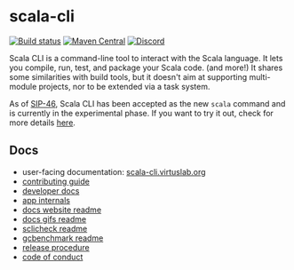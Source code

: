 # scala-cli

[![Build status](https://github.com/VirtusLab/scala-cli/workflows/CI/badge.svg)](https://github.com/VirtusLab/scala-ci/actions?query=workflow%3ACI)
[![Maven Central](https://img.shields.io/maven-central/v/org.virtuslab.scala-cli/cli_3.svg)](https://maven-badges.herokuapp.com/maven-central/org.virtuslab.scala-cli/cli_3)
[![Discord](https://img.shields.io/discord/632277896739946517.svg?label=&logo=discord&logoColor=ffffff&color=404244&labelColor=6A7EC2)](https://discord.gg/KzQdYkZZza)

Scala CLI is a command-line tool to interact with the Scala language. It lets you compile, run, test, and package your
Scala code. (and more!) It shares some similarities with build tools, but it doesn't aim at supporting multi-module
projects, nor to be extended via a task system.

As of [SIP-46](https://github.com/scala/improvement-proposals/pull/46), Scala CLI has been accepted as the new `scala`
command and is currently in the experimental phase. If you want to try it out, check for more
details [here](https://scala-cli.virtuslab.org/docs/reference/scala-command/).

## Docs
- user-facing documentation: [scala-cli.virtuslab.org](https://scala-cli.virtuslab.org/)
- [contributing guide](CONTRIBUTING.md)
- [developer docs](DEV.md)
- [app internals](INTERNALS.md)
- [docs website readme](website/README.md)
- [docs gifs readme](gifs/README.md)
- [sclicheck readme](modules/docs-tests/README.md)
- [gcbenchmark readme](gcbenchmark/README.md)
- [release procedure](.github/release/release-procedure.md)
- [code of conduct](CODE_OF_CONDUCT.md)

